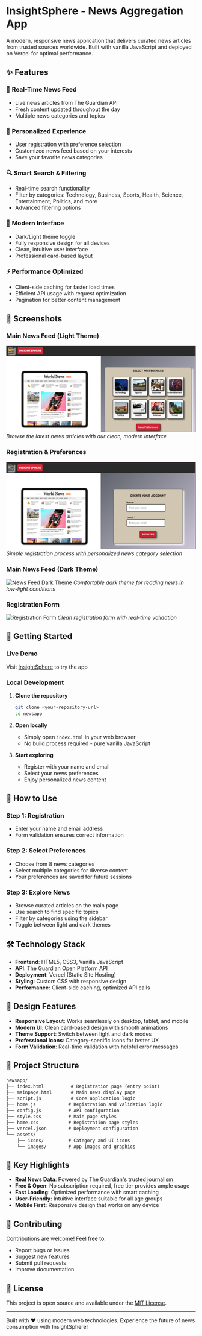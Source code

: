 # InsightSphere - News Aggregation App

A modern, responsive news application that delivers curated news articles from trusted sources worldwide. Built with vanilla JavaScript and deployed on Vercel for optimal performance.

## ✨ Features

### 📰 **Real-Time News Feed**
- Live news articles from The Guardian API
- Fresh content updated throughout the day
- Multiple news categories and topics

### 🎯 **Personalized Experience** 
- User registration with preference selection
- Customized news feed based on your interests
- Save your favorite news categories

### 🔍 **Smart Search & Filtering**
- Real-time search functionality
- Filter by categories: Technology, Business, Sports, Health, Science, Entertainment, Politics, and more
- Advanced filtering options

### 🌙 **Modern Interface**
- Dark/Light theme toggle
- Fully responsive design for all devices
- Clean, intuitive user interface
- Professional card-based layout

### ⚡ **Performance Optimized**
- Client-side caching for faster load times
- Efficient API usage with request optimization
- Pagination for better content management

## 📸 Screenshots

### Main News Feed (Light Theme)
![News Feed Light Theme](assets/screenshots/news-feed-light.png)
*Browse the latest news articles with our clean, modern interface*

### Registration & Preferences 
![Registration Page](assets/screenshots/registration.png)
*Simple registration process with personalized news category selection*

### Main News Feed (Dark Theme)
![News Feed Dark Theme](assets/screenshots/news-feed-dark.png)
*Comfortable dark theme for reading news in low-light conditions*

### Registration Form
![Registration Form]("assets/screenshots/news-feed-dark.png")
*Clean registration form with real-time validation*

## 🚀 Getting Started

### Live Demo
Visit [InsightSphere](https://your-vercel-url.vercel.app) to try the app

### Local Development

1. **Clone the repository**
   ```bash
   git clone <your-repository-url>
   cd newsapp
   ```

2. **Open locally**
   - Simply open `index.html` in your web browser
   - No build process required - pure vanilla JavaScript

3. **Start exploring**
   - Register with your name and email
   - Select your news preferences  
   - Enjoy personalized news content

## 📱 How to Use

### Step 1: Registration
- Enter your name and email address
- Form validation ensures correct information

### Step 2: Select Preferences
- Choose from 8 news categories
- Select multiple categories for diverse content
- Your preferences are saved for future sessions

### Step 3: Explore News
- Browse curated articles on the main page
- Use search to find specific topics
- Filter by categories using the sidebar
- Toggle between light and dark themes

## 🛠️ Technology Stack

- **Frontend**: HTML5, CSS3, Vanilla JavaScript
- **API**: The Guardian Open Platform API
- **Deployment**: Vercel (Static Site Hosting)
- **Styling**: Custom CSS with responsive design
- **Performance**: Client-side caching, optimized API calls

## 🎨 Design Features

- **Responsive Layout**: Works seamlessly on desktop, tablet, and mobile
- **Modern UI**: Clean card-based design with smooth animations  
- **Theme Support**: Switch between light and dark modes
- **Professional Icons**: Category-specific icons for better UX
- **Form Validation**: Real-time validation with helpful error messages

## 🔧 Project Structure

```
newsapp/
├── index.html          # Registration page (entry point)
├── mainpage.html       # Main news display page
├── script.js           # Core application logic
├── home.js            # Registration and validation logic
├── config.js          # API configuration
├── style.css          # Main page styles
├── home.css           # Registration page styles
├── vercel.json        # Deployment configuration
└── assets/
    ├── icons/         # Category and UI icons
    └── images/        # App images and graphics
```

## 🌟 Key Highlights

- **Real News Data**: Powered by The Guardian's trusted journalism
- **Free & Open**: No subscription required, free tier provides ample usage
- **Fast Loading**: Optimized performance with smart caching
- **User-Friendly**: Intuitive interface suitable for all age groups
- **Mobile First**: Responsive design that works on any device

## 🤝 Contributing

Contributions are welcome! Feel free to:
- Report bugs or issues
- Suggest new features
- Submit pull requests
- Improve documentation

## 📄 License

This project is open source and available under the [MIT License](LICENSE).

---

Built with ❤️ using modern web technologies. Experience the future of news consumption with InsightSphere!
